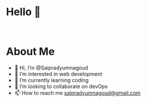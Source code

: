 <h1>Hello 🙏</h1>
<br/>

<h1>About Me</h1>

- 👋 Hi, I’m @Saipradyumnagoud
- 👀 I’m interested in web development
- 🌱 I’m currently learning coding
- 💞️ I’m looking to collaborate on devOps
- 📫 How to reach me saipradyumnagoud@gmail.com


<!---
Saipradyumnagoud/Saipradyumnagoud is a ✨ special ✨ repository because its `README.md` (this file) appears on your GitHub profile.
You can click the Preview link to take a look at your changes.
--->
